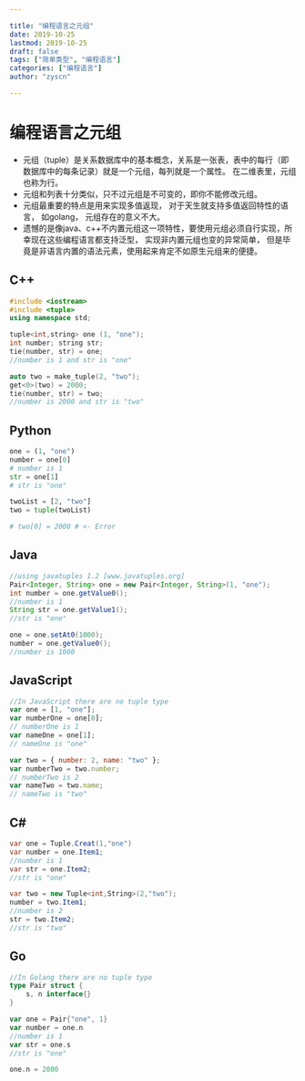 ```yaml
---

title: "编程语言之元组"
date: 2019-10-25
lastmod: 2019-10-25
draft: false
tags: ["简单类型", "编程语言"]
categories: ["编程语言"]
author: "zyscn"

---
```

# 编程语言之元组
- 元组（tuple）是关系数据库中的基本概念，关系是一张表，表中的每行（即数据库中的每条记录）就是一个元组，每列就是一个属性。 在二维表里，元组也称为行。
- 元组和列表十分类似，只不过元组是不可变的，即你不能修改元组。
- 元组最重要的特点是用来实现多值返现， 对于天生就支持多值返回特性的语言， 如golang， 元组存在的意义不大。
- 遗憾的是像java、c++不内置元组这一项特性，要使用元组必须自行实现，所幸现在这些编程语言都支持泛型， 实现非内置元组也变的异常简单， 但是毕竟是非语言内置的语法元素，使用起来肯定不如原生元组来的便捷。

## C++

```cpp
#include <iostream>
#include <tuple>
using namespace std;

tuple<int,string> one (1, "one");
int number; string str;
tie(number, str) = one;
//number is 1 and str is "one"

auto two = make_tuple(2, "two");
get<0>(two) = 2000;
tie(number, str) = two;
//number is 2000 and str is "two"

```
## Python

```python
one = (1, "one")
number = one[0]
# number is 1
str = one[1]
# str is "one"

twoList = [2, "two"]
two = tuple(twoList)

# two[0] = 2000 # <- Error

```
## Java

```java
//using javatuples 1.2 [www.javatuples.org]
Pair<Integer, String> one = new Pair<Integer, String>(1, "one");
int number = one.getValue0();
//number is 1
String str = one.getValue1();
//str is "one"

one = one.setAt0(1000);
number = one.getValue0();
//number is 1000
```

## JavaScript

```js
//In JavaScript there are no tuple type
var one = [1, "one"];
var numberOne = one[0];
// numberOne is 1
var nameOne = one[1];
// nameOne is "one"

var two = { number: 2, name: "two" };
var numberTwo = two.number;
// numberTwo is 2
var nameTwo = two.name;
// nameTwo is "two"

```
## C\#

```cs
var one = Tuple.Creat(1,"one")
var number = one.Item1;
//number is 1
var str = one.Item2;
//str is "one"

var two = new Tuple<int,String>(2,"two");
number = two.Item1;
//number is 2
str = two.Item2;
//str is "two"
```
## Go

```go
//In Golang there are no tuple type
type Pair struct {
    s, n interface{}
}

var one = Pair{"one", 1}
var number = one.n
//number is 1
var str = one.s
//str is "one"

one.n = 2000

```